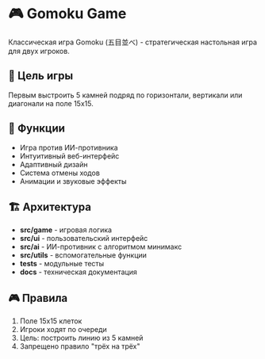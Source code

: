 # 🎮 Gomoku Game

Классическая игра Gomoku (五目並べ) - стратегическая настольная игра для двух игроков.

## 🎯 Цель игры
Первым выстроить 5 камней подряд по горизонтали, вертикали или диагонали на поле 15x15.

## 🚀 Функции
- Игра против ИИ-противника
- Интуитивный веб-интерфейс  
- Адаптивный дизайн
- Система отмены ходов
- Анимации и звуковые эффекты

## 🏗️ Архитектура
- **src/game** - игровая логика
- **src/ui** - пользовательский интерфейс
- **src/ai** - ИИ-противник с алгоритмом минимакс
- **src/utils** - вспомогательные функции
- **tests** - модульные тесты
- **docs** - техническая документация

## 🎮 Правила
1. Поле 15x15 клеток
2. Игроки ходят по очереди
3. Цель: построить линию из 5 камней
4. Запрещено правило "трёх на трёх"
